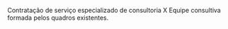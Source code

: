 Contratação de serviço especializado de consultoria X Equipe consultiva formada pelos quadros existentes.
